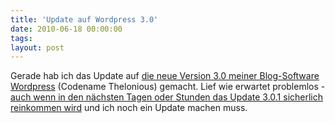 ```yaml
---
title: 'Update auf Wordpress 3.0'
date: 2010-06-18 00:00:00 
tags: 
layout: post
---
```

Gerade hab ich das Update auf <a href="http://wordpress.org/development/2010/06/thelonious/">die neue Version 3.0 meiner Blog-Software Wordpress</a> (Codename Thelonious) gemacht. Lief wie erwartet problemlos - <a href="http://www.netzpolitik.org/2010/wordpress-3-0-ist-raus/">auch wenn in den n&auml;chsten Tagen oder Stunden das Update 3.0.1 sicherlich reinkommen wird</a> und ich noch ein Update machen muss.
